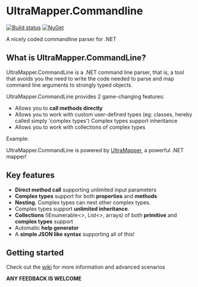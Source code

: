 # UltraMapper.Commandline
[![Build status](https://ci.appveyor.com/api/projects/status/github/maurosampietro/UltraMapper.Commandline?svg=true)](https://ci.appveyor.com/project/maurosampietro/ultramapper.Commandline/branch/master)
[![NuGet](http://img.shields.io/nuget/v/UltraMapper.svg)](https://www.nuget.org/packages/UltraMapper.Commandline/)

A nicely coded commandline parser for .NET 



What is UltraMapper.CommandLine?
--------------------------------

UltraMapper.CommandLine is a .NET command line parser, that is, a tool that avoids you the need to write the code needed to parse and map command line arguments to strongly typed objects.

UltraMapper.CommandLine provides 2 game-changing features:

-   Allows you to <b>call methods directly</b>
-   Allows you to work with custom user-defined types (eg: classes, hereby called simply 'complex types')
    Complex types support inheritance
-   Allows you to work with collections of complex types

Example:


UltraMapper.CommandLine is powered by [UltraMapper](https://github.com/maurosampietro/UltraMapper), a powerful .NET mapper!

Key features
--------------------------------

- <b>Direct method call</b> supporting unlimited input parameters
- <b>Complex types</b> support for both <b>properties</b> and <b>methods</b>
- <b>Nesting</b>. Complex types can nest other complex types.
- Complex types support <b>unlimited inheritance</b>.
- <b>Collections</b> (IEnumerable<>, List<>, arrays) of both <b>primitive</b> and <b>complex types</b> support
- Automatic <b>help generator</b>
- A <b>simple JSON like syntax</b> supporting all of this!


Getting started
--------------------------------

Check out the [wiki](https://github.com/maurosampietro/UltraMapper.CommandLine/wiki/Getting-started) for more information and advanced scenarios



**ANY FEEDBACK IS WELCOME**
